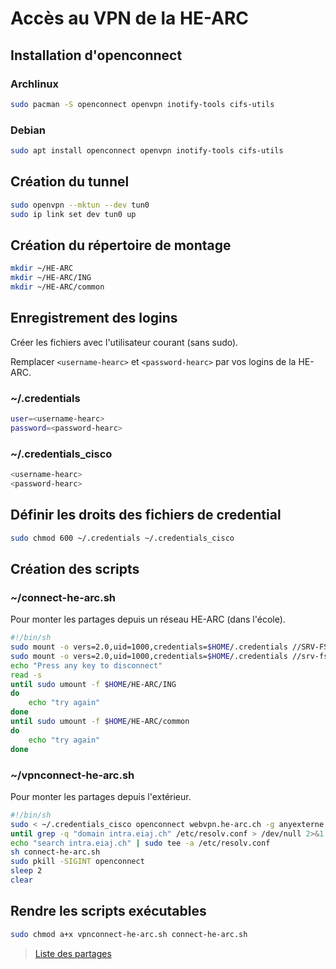 # Accès au VPN de la HE-ARC
## Installation d'openconnect
### Archlinux
```sh
sudo pacman -S openconnect openvpn inotify-tools cifs-utils
```
### Debian
```sh
sudo apt install openconnect openvpn inotify-tools cifs-utils
```

## Création du tunnel
```sh
sudo openvpn --mktun --dev tun0
sudo ip link set dev tun0 up
```

## Création du répertoire de montage
```sh
mkdir ~/HE-ARC
mkdir ~/HE-ARC/ING
mkdir ~/HE-ARC/common
```

## Enregistrement des logins
Créer les fichiers avec l'utilisateur courant (sans sudo).

Remplacer `<username-hearc>` et `<password-hearc>` par vos logins de la HE-ARC.
### ~/.credentials
```sh
user=<username-hearc>
password=<password-hearc>
```

### ~/.credentials_cisco
```sh
<username-hearc>
<password-hearc>
```

## Définir les droits des fichiers de credential
```sh
sudo chmod 600 ~/.credentials ~/.credentials_cisco
```

## Création des scripts
### ~/connect-he-arc.sh
Pour monter les partages depuis un réseau HE-ARC (dans l'école).

```sh
#!/bin/sh
sudo mount -o vers=2.0,uid=1000,credentials=$HOME/.credentials //SRV-FS11.intra.eiaj.ch/ORGINGFormation$ $HOME/HE-ARC/ING
sudo mount -o vers=2.0,uid=1000,credentials=$HOME/.credentials //srv-fs1.intra.eiaj.ch/ORGHE-ARCCommon $HOME/HE-ARC/common
echo "Press any key to disconnect"
read -s
until sudo umount -f $HOME/HE-ARC/ING
do
	echo "try again"
done
until sudo umount -f $HOME/HE-ARC/common
do
	echo "try again"
done
```

### ~/vpnconnect-he-arc.sh
Pour monter les partages depuis l'extérieur.

```sh
#!/bin/sh
sudo < ~/.credentials_cisco openconnect webvpn.he-arc.ch -g anyexterne -b
until grep -q "domain intra.eiaj.ch" /etc/resolv.conf > /dev/null 2>&1 ; do inotifywait -e modify /etc/resolv.conf ; done #Source : https://stackoverflow.com/questions/25959870/how-to-wait-till-a-particular-line-appears-in-a-file
echo "search intra.eiaj.ch" | sudo tee -a /etc/resolv.conf
sh connect-he-arc.sh
sudo pkill -SIGINT openconnect
sleep 2
clear
```

## Rendre les scripts exécutables
```sh
sudo chmod a+x vpnconnect-he-arc.sh connect-he-arc.sh
```

> [Liste des partages](https://faq.he-arc.ch/dfs/dfsORG.html)
